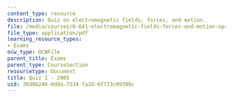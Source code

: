 ```yaml
---
content_type: resource
description: Quiz on electromagnetic fields, forces, and motion.
file: /media/courses/6-641-electromagnetic-fields-forces-and-motion-spring-2005/36d0b2460d9a7534fa2d6f723c99398c_q1sp05.pdf
file_type: application/pdf
learning_resource_types:
- Exams
ocw_type: OCWFile
parent_title: Exams
parent_type: CourseSection
resourcetype: Document
title: Quiz 1 - 2005
uid: 36d0b246-0d9a-7534-fa2d-6f723c99398c
---
```

